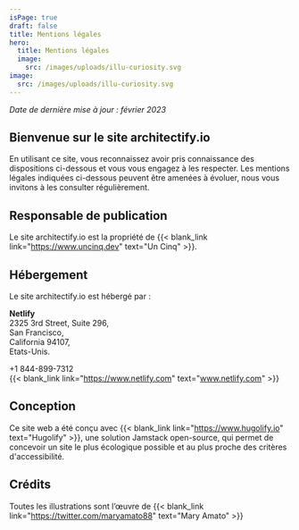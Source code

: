```yaml
---
isPage: true
draft: false
title: Mentions légales
hero:
  title: Mentions légales
  image:
    src: /images/uploads/illu-curiosity.svg
image:
  src: /images/uploads/illu-curiosity.svg
---
```

*Date de dernière mise à jour : février 2023*

## Bienvenue sur le site architectify.io

En utilisant ce site, vous reconnaissez avoir pris connaissance des dispositions ci-dessous et vous vous engagez à les respecter. Les mentions légales indiquées ci-dessous peuvent être amenées à évoluer, nous vous invitons à les consulter régulièrement.

## Responsable de publication

Le site architectify.io est la propriété de {{< blank_link link="https://www.uncinq.dev" text="Un Cinq" >}}.

## Hébergement

Le site architectify.io est hébergé par :

**Netlify** \
2325 3rd Street, Suite 296, \
San Francisco, \
California 94107, \
Etats-Unis.

+1 844-899-7312\
{{< blank_link link="https://www.netlify.com" text="www.netlify.com" >}}

## Conception

Ce site web a été conçu avec {{< blank_link link="https://www.hugolify.io" text="Hugolify" >}}, une solution Jamstack open-source, qui permet de concevoir un site le plus écologique possible et au plus proche des critères d'accessibilité.

## Crédits

Toutes les illustrations sont l’œuvre de {{< blank_link link="https://twitter.com/maryamato88" text="Mary Amato" >}}
